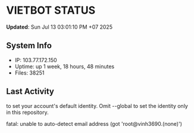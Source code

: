 # VIETBOT STATUS
**Updated**: Sun Jul 13 03:01:10 PM +07 2025

## System Info
- IP: 103.77.172.150
- Uptime: up 1 week, 18 hours, 48 minutes
- Files: 38251

## Last Activity

to set your account's default identity.
Omit --global to set the identity only in this repository.

fatal: unable to auto-detect email address (got 'root@vinh3690.(none)')
